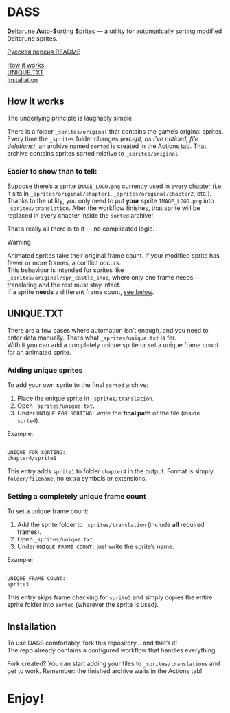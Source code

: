# DASS

**D**eltarune **A**uto-**S**orting **S**prites — a utility for automatically sorting modified Deltarune sprites.

[Русская версия README](https://github.com/snusxd/dass/blob/main/README_RU.md)

[How it works](#how-it-works)  
[UNIQUE.TXT](#uniquetxt)  
[Installation](#installation)

## How it works

The underlying principle is laughably simple.

There is a folder `_sprites/original` that contains the game’s original sprites. Every time the `_sprites` folder changes *(except, as I’ve noticed, file deletions)*, an archive named `sorted` is created in the Actions tab. That archive contains sprites sorted relative to `_sprites/original`.

### Easier to show than to tell:

Suppose there’s a sprite `IMAGE_LOGO.png` currently used in every chapter (i.e. it sits in `_sprites/original/chapter1`, `_sprites/original/chapter2`, etc.).  
Thanks to the utility, you only need to put **your** sprite `IMAGE_LOGO.png` into `_sprites/translation`. After the workflow finishes, that sprite will be replaced in every chapter inside the `sorted` archive!

That’s really all there is to it — no complicated logic.

> [!Warning]
> Animated sprites take their original frame count. If your modified sprite has fewer or more frames, a conflict occurs.  
> This behaviour is intended for sprites like `_sprites/original/spr_castle_shop`, where only one frame needs translating and the rest must stay intact.  
> If a sprite **needs** a different frame count, [see below](#setting-a-completely-unique-frame-count).

## UNIQUE.TXT

There are a few cases where automation isn’t enough, and you need to enter data manually. That’s what `_sprites/unique.txt` is for.  
With it you can add a completely unique sprite or set a unique frame count for an animated sprite.

### Adding unique sprites

To add your own sprite to the final `sorted` archive:

1. Place the unique sprite in `_sprites/translation`.  
2. Open `_sprites/unique.txt`.  
3. Under `UNIQUE FOR SORTING:` write the **final path** of the file (inside `sorted`).

Example:

```

UNIQUE FOR SORTING:
chapter4/sprite1

```

This entry adds `sprite1` to folder `chapter4` in the output. Format is simply `folder/filename`, no extra symbols or extensions.

### Setting a completely unique frame count

To set a unique frame count:

1. Add the sprite folder to `_sprites/translation` (include **all** required frames).  
2. Open `_sprites/unique.txt`.  
3. Under `UNIQUE FRAME COUNT:` just write the sprite’s name.

Example:

```

UNIQUE FRAME COUNT:
sprite3

```

This entry skips frame checking for `sprite3` and simply copies the entire sprite folder into `sorted` (wherever the sprite is used).

## Installation

To use DASS comfortably, fork this repository… and that’s it!\
The repo already contains a configured workflow that handles everything.

Fork created? You can start adding your files to `_sprites/translations` and get to work. Remember: the finished archive waits in the Actions tab!

# Enjoy!

